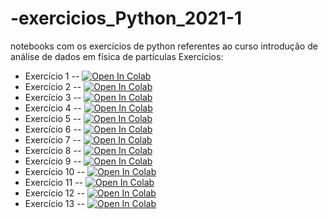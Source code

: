 # -exercicios_Python_2021-1
notebooks com os exercícios de python referentes ao curso introdução de análise de dados em física de partículas
Exercícios:
* Exercício 1 -- [![Open In Colab](https://colab.research.google.com/assets/colab-badge.svg)](https://colab.research.google.com/drive/18USoDeKNOamzZhjVsuqbkGS7oCArOApK)
* Exercício 2 -- [![Open In Colab](https://colab.research.google.com/assets/colab-badge.svg)](https://colab.research.google.com/drive/1HMRr5f70_cU6gsZC0UN12y8Dstqadm8K)
* Exercício 3 -- [![Open In Colab](https://colab.research.google.com/assets/colab-badge.svg)](https://colab.research.google.com/drive/1wz-dV6ITQ9nENmMF8nhW4rs8jwdsWuGS)
* Exercício 4 -- [![Open In Colab](https://colab.research.google.com/assets/colab-badge.svg)](https://colab.research.google.com/drive/1KoQOCUfvkg0lQ4XpcUKn7WOcaLSNLgnH)
* Exercício 5 -- [![Open In Colab](https://colab.research.google.com/assets/colab-badge.svg)](https://colab.research.google.com/drive/1aPsnbnEHxHmbRRdcL7mk_IqtWxl7tM4L)
* Exercício 6 -- [![Open In Colab](https://colab.research.google.com/assets/colab-badge.svg)](https://colab.research.google.com/drive/1q6uHAWAKV1oHq3RxgeWUnXGK98JWeE4K)
* Exercício 7 -- [![Open In Colab](https://colab.research.google.com/assets/colab-badge.svg)](https://colab.research.google.com/drive/1AxPpqNyVdkpeLAbYYozcXV7DHRdPUNLN)
* Exercício 8 -- [![Open In Colab](https://colab.research.google.com/assets/colab-badge.svg)](https://colab.research.google.com/drive/1XDYM9IgTvoi8073Z6NtQg1BiYCdkVF1h)
* Exercício 9 -- [![Open In Colab](https://colab.research.google.com/assets/colab-badge.svg)](https://colab.research.google.com/drive/19exdegBS1gK8lY2ihnh4PrTwu4I19UFE)
* Exercício 10 -- [![Open In Colab](https://colab.research.google.com/assets/colab-badge.svg)](https://colab.research.google.com/drive/16OirZvXFh7Ix3AtdDr_tHWKNZ2FLogsg)
* Exercício 11 -- [![Open In Colab](https://colab.research.google.com/assets/colab-badge.svg)](https://colab.research.google.com/drive/1BpNvJ3ZqwaaExMrKSKVJG_fpgEF2vPaz)
* Exercício 12 -- [![Open In Colab](https://colab.research.google.com/assets/colab-badge.svg)](https://colab.research.google.com/drive/1dFYxGdQMijjqpqp8jt89hrSUPVeEtLOP)
* Exercício 13 -- [![Open In Colab](https://colab.research.google.com/assets/colab-badge.svg)](https://colab.research.google.com/drive/1qA-6I1d2kqCNr-ueGwxAqAaqOXWfeW2Z)

